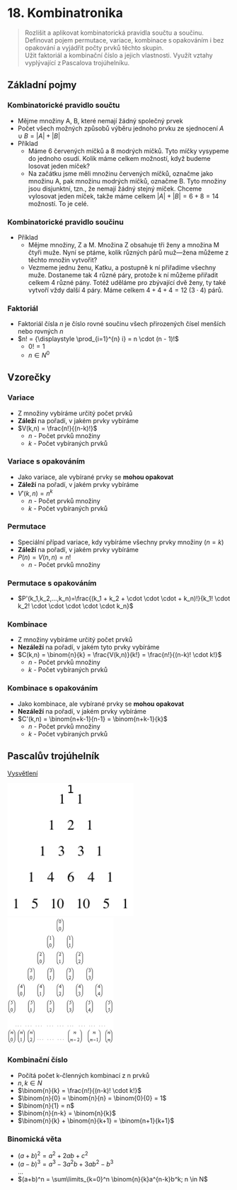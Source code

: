 # 18. Kombinatronika

> Rozlišit a aplikovat kombinatorická pravidla součtu a součinu. \
> Definovat pojem permutace, variace, kombinace s opakováním i bez opakování a vyjádřit počty prvků těchto skupin. \
> Užit faktoriál a kombinační číslo a jejich vlastnosti. Využít vztahy vyplývající z Pascalova trojúhelníku.

## Základní pojmy

### Kombinatorické pravidlo součtu

- Mějme množiny A, B, které nemají žádný společný prvek
- Počet všech možných způsobů výběru jednoho prvku ze sjednocení $A ∪ B = |A| + |B|$
- Příklad
  - Máme 6 červených míčků a 8 modrých míčků. Tyto míčky vysypeme do jednoho osudí. Kolik máme celkem možností, když budeme losovat jeden míček?
  - Na začátku jsme měli množinu červených míčků, označme jako množinu A, pak množinu modrých míčků, označme B. Tyto množiny jsou disjunktní, tzn., že nemají žádný stejný míček. Chceme vylosovat jeden míček, takže máme celkem $|A| + |B| = 6 + 8 = 14$ možností. To je celé.

### Kombinatorické pravidlo součinu

- Příklad
  - Mějme množiny, Z a M. Množina Z obsahuje tři ženy a množina M čtyři muže. Nyní se ptáme, kolik různých párů muž—žena můžeme z těchto množin vytvořit?
  - Vezmeme jednu ženu, Katku, a postupně k ní přiřadíme všechny muže. Dostaneme tak 4 různé páry, protože k ní můžeme přiřadit celkem 4 různé pány. Totéž uděláme pro zbývající dvě ženy, ty také vytvoří vždy další 4 páry. Máme celkem $4 + 4 + 4 = 12 \ (3 \cdot 4)$ párů.

### Faktoriál

- Faktoriál čísla $n$ je číslo rovné součinu všech přirozených čísel menších nebo rovných $n$
- $n! = {\displaystyle \prod_{i=1}^{n} i} = n \cdot (n - 1)!$
  - $0! = 1$
  - $n \in N^0$

## Vzorečky

### Variace

- Z množiny vybíráme určitý počet prvků
- **Záleží** na pořadí, v jakém prvky vybíráme
- $V(k,n) = \frac{n!}{(n-k)!}$
  - $n$ - Počet prvků množiny
  - $k$ - Počet vybíraných prvků

### Variace s opakováním

- Jako variace, ale vybírané prvky se **mohou opakovat**
- **Záleží** na pořadí, v jakém prvky vybíráme
- $V'(k,n) = n^k$
  - $n$ - Počet prvků množiny
  - $k$ - Počet vybíraných prvků

### Permutace

- Speciální případ variace, kdy vybíráme všechny prvky množiny ($n = k$)
- **Záleží** na pořadí, v jakém prvky vybíráme
- $P(n) = V(n,n) = n!$
  - $n$ - Počet prvků množiny

### Permutace s opakováním

- $P'(k_1,k_2,...,k_n)=\frac{(k_1 + k_2 + \cdot \cdot \cdot + k_n)!}{k_1! \cdot k_2! \cdot \cdot \cdot \cdot \cdot k_n}$

### Kombinace

- Z množiny vybíráme určitý počet prvků
- **Nezáleží** na pořadí, v jakém tyto prvky vybíráme
- $C(k,n) = \binom{n}{k} = \frac{V(k,n)}{k!} = \frac{n!}{(n-k)! \cdot k!}$
  - $n$ - Počet prvků množiny
  - $k$ - Počet vybíraných prvků

### Kombinace s opakováním

- Jako kombinace, ale vybírané prvky se **mohou opakovat**
- **Nezáleží** na pořadí, v jakém prvky vybíráme
- $C'(k,n) = \binom{n+k-1}{n-1} = \binom{n+k-1}{k}$
  - $n$ - Počet prvků množiny
  - $k$ - Počet vybíraných prvků

## Pascalův trojúhelník

[Vysvětlení](https://cs.wikipedia.org/wiki/Pascal%C5%AFv_troj%C3%BAheln%C3%ADk)

![Pascalův trojúhelník](./pascaluv_trojuhelnik.png)
![Pascalův trojúhelník](./pascaluv_trojuhelnik_2.png)

### Kombinační číslo

- Počítá počet k-členných kombinací z n prvků
- $n, k \in N$
- $\binom{n}{k} = \frac{n!}{(n-k)! \cdot k!}$
- $\binom{n}{0} = \binom{n}{n} = \binom{0}{0} = 1$
- $\binom{n}{1} = n$
- $\binom{n}{n-k} = \binom{n}{k}$
- $\binom{n}{k} + \binom{n}{k+1} = \binom{n+1}{k+1}$

### Binomická věta

- $(a+b)^2 = a^2 + 2ab+c^2$
- $(a-b)^3 = a^3 - 3a^2b+3ab^2 - b^3$ \
  $...$
- $(a+b)^n = \sum\limits_{k=0}^n \binom{n}{k}a^{n-k}b^k; n \in N$
